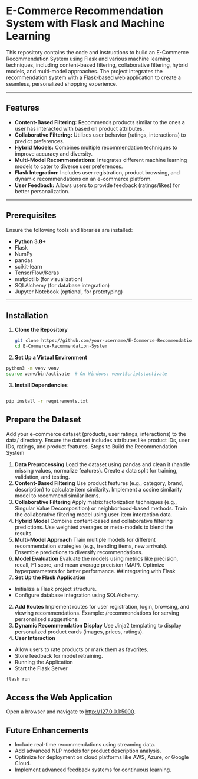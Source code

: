 
# E-Commerce Recommendation System with Flask and Machine Learning

This repository contains the code and instructions to build an E-Commerce Recommendation System using Flask and various machine learning techniques, including content-based filtering, collaborative filtering, hybrid models, and multi-model approaches. The project integrates the recommendation system with a Flask-based web application to create a seamless, personalized shopping experience.

---

## Features
- **Content-Based Filtering:** Recommends products similar to the ones a user has interacted with based on product attributes.
- **Collaborative Filtering:** Utilizes user behavior (ratings, interactions) to predict preferences.
- **Hybrid Models:** Combines multiple recommendation techniques to improve accuracy and diversity.
- **Multi-Model Recommendations:** Integrates different machine learning models to cater to diverse user preferences.
- **Flask Integration:** Includes user registration, product browsing, and dynamic recommendations on an e-commerce platform.
- **User Feedback:** Allows users to provide feedback (ratings/likes) for better personalization.

---

## Prerequisites
Ensure the following tools and libraries are installed:
- **Python 3.8+**
- Flask
- NumPy
- pandas
- scikit-learn
- TensorFlow/Keras
- matplotlib (for visualization)
- SQLAlchemy (for database integration)
- Jupyter Notebook (optional, for prototyping)

---

## Installation

1. **Clone the Repository**
   ```bash
   git clone https://github.com/your-username/E-Commerce-Recommendation-System.git
   cd E-Commerce-Recommendation-System
   ```
2. **Set Up a Virtual Environment**

```bash
python3 -m venv venv
source venv/bin/activate  # On Windows: venv\Scripts\activate
```
3. **Install Dependencies**

```bash

pip install -r requirements.txt
```
## Prepare the Dataset

Add your e-commerce dataset (products, user ratings, interactions) to the data/ directory.
Ensure the dataset includes attributes like product IDs, user IDs, ratings, and product features.
Steps to Build the Recommendation System
1. **Data Preprocessing**
Load the dataset using pandas and clean it (handle missing values, normalize features).
Create a data split for training, validation, and testing.
2. **Content-Based Filtering**
Use product features (e.g., category, brand, description) to calculate item similarity.
Implement a cosine similarity model to recommend similar items.
3. **Collaborative Filtering**
Apply matrix factorization techniques (e.g., Singular Value Decomposition) or neighborhood-based methods.
Train the collaborative filtering model using user-item interaction data.
4. **Hybrid Model**
Combine content-based and collaborative filtering predictions.
Use weighted averages or meta-models to blend the results.
5. **Multi-Model Approach**
Train multiple models for different recommendation strategies (e.g., trending items, new arrivals).
Ensemble predictions to diversify recommendations.
6. **Model Evaluation**
Evaluate the models using metrics like precision, recall, F1 score, and mean average precision (MAP).
Optimize hyperparameters for better performance.
##Integrating with Flask
1. **Set Up the Flask Application**
- Initialize a Flask project structure.
- Configure database integration using SQLAlchemy.

2. **Add Routes**
Implement routes for user registration, login, browsing, and viewing recommendations.
Example: /recommendations for serving personalized suggestions.
3. **Dynamic Recommendation Display**
Use Jinja2 templating to display personalized product cards (images, prices, ratings).
4. **User Interaction**
- Allow users to rate products or mark them as favorites.
- Store feedback for model retraining.
- Running the Application
- Start the Flask Server

```bash
flask run
```
## Access the Web Application
Open a browser and navigate to http://127.0.0.1:5000.
## Future Enhancements
- Include real-time recommendations using streaming data.
- Add advanced NLP models for product description analysis.
- Optimize for deployment on cloud platforms like AWS, Azure, or Google Cloud.
- Implement advanced feedback systems for continuous learning.
